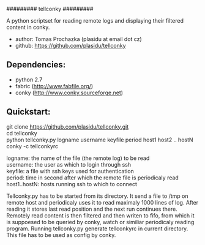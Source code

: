 #########
tellconky
#########

A python scriptset for reading remote logs and displaying their filtered content in conky.

* author: Tomas Prochazka (plasidu at email dot cz)
* github: https://github.com/plasidu/tellconky

Dependencies:
-------------
* python 2.7
* fabric (http://www.fabfile.org/)
* conky (http://www.conky.sourceforge.net)

Quickstart:
-----------

   git clone https://github.com/plasidu/tellconky.git  
   cd tellconky  
   python tellconky.py logname username keyfile period host1 host2 .. hostN  
   conky -c tellconkyrc  

logname: the name of the file (the remote log) to be read   
username: the user as which to login through ssh   
keyfile: a file with ssh keys used for authentication   
period: time in second after which the remote file is periodicaly read   
host1..hostN: hosts running ssh to which to connect   

Tellconky.py has to be started from its directory. It send a file to /tmp on remote host and periodicaly uses it to read maximaly 1000 lines of log. After reading it stores last read position and the next run continues there.
Remotely read content is then filtered and then writen to fifo, from which it is suppoesed to be queried by conky, watch or similiar periodicaly reading program.
Running tellconky.py generate tellconkyrc in current directory. This file has to be used as config by conky. 
